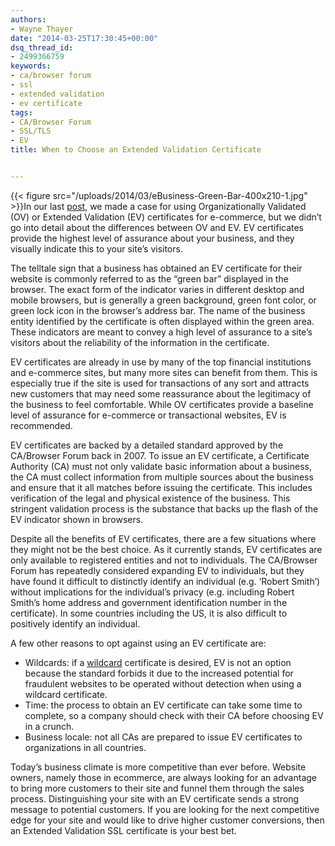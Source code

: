 ```yaml
---
authors:
- Wayne Thayer
date: "2014-03-25T17:30:45+00:00"
dsq_thread_id:
- 2499366759
keywords:
- ca/browser forum
- ssl
- extended validation
- ev certificate
tags:
- CA/Browser Forum
- SSL/TLS
- EV
title: When to Choose an Extended Validation Certificate


---
```

{{< figure src="/uploads/2014/03/eBusiness-Green-Bar-400x210-1.jpg" >}}In our last [post][1], we made a case for using Organizationally Validated (OV) or Extended Validation (EV) certificates for e-commerce, but we didn’t go into detail about the differences between OV and EV. EV certificates provide the highest level of assurance about your business, and they visually indicate this to your site’s visitors.

The telltale sign that a business has obtained an EV certificate for their website is commonly referred to as the “green bar” displayed in the browser. The exact form of the indicator varies in different desktop and mobile browsers, but is generally a green background, green font color, or green lock icon in the browser’s address bar. The name of the business entity identified by the certificate is often displayed within the green area. These indicators are meant to convey a high level of assurance to a site’s visitors about the reliability of the information in the certificate.

EV certificates are already in use by many of the top financial institutions and e-commerce sites, but many more sites can benefit from them. This is especially true if the site is used for transactions of any sort and attracts new customers that may need some reassurance about the legitimacy of the business to feel comfortable. While OV certificates provide a baseline level of assurance for e-commerce or transactional websites, EV is recommended.

EV certificates are backed by a detailed standard approved by the CA/Browser Forum back in 2007. To issue an EV certificate, a Certificate Authority (CA) must not only validate basic information about a business, the CA must collect information from multiple sources about the business and ensure that it all matches before issuing the certificate. This includes verification of the legal and physical existence of the business. This stringent validation process is the substance that backs up the flash of the EV indicator shown in browsers.

Despite all the benefits of EV certificates, there are a few situations where they might not be the best choice. As it currently stands, EV certificates are only available to registered entities and not to individuals. The CA/Browser Forum has repeatedly considered expanding EV to individuals, but they have found it difficult to distinctly identify an individual (e.g. ‘Robert Smith’) without implications for the individual’s privacy (e.g. including Robert Smith’s home address and government identification number in the certificate). In some countries including the US, it is also difficult to positively identify an individual.

A few other reasons to opt against using an EV certificate are:

  * Wildcards: if a [wildcard][2] certificate is desired, EV is not an option because the standard forbids it due to the increased potential for fraudulent websites to be operated without detection when using a wildcard certificate.
  * Time: the process to obtain an EV certificate can take some time to complete, so a company should check with their CA before choosing EV in a crunch.
  * Business locale: not all CAs are prepared to issue EV certificates to organizations in all countries.

Today’s business climate is more competitive than ever before. Website owners, namely those in ecommerce, are always looking for an advantage to bring more customers to their site and funnel them through the sales process. Distinguishing your site with an EV certificate sends a strong message to potential customers. If you are looking for the next competitive edge for your site and would like to drive higher customer conversions, then an Extended Validation SSL certificate is your best bet.

 [1]: https://casecurity.org/2014/03/12/think-twice-before-using-dv-for-e-commerce/
 [2]: https://casecurity.org/2014/02/26/pros-and-cons-of-single-domain-multi-domain-and-wildcard-certificates/